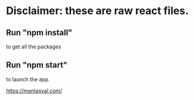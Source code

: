 # Disclaimer: these are raw react files.

## Run "npm install"
to get all the packages 

## Run "npm start" 
to launch the app.

https://mantasval.com/
